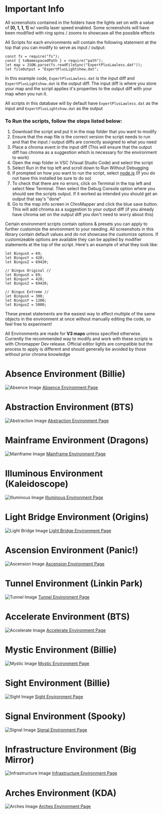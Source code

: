 # Important Info

All screenshots contained in the folders have the lights set on with a value of **[0, 1, 1, 1]** w/ vanilla laser speed enabled. Some screenshots will have been modified with ring spins / zooms to showcase all the possible effects

All Scripts for each environments will contain the following statement at the top that you can modify to serve as input / output:
```
const fs = require("fs");
const { toNamespacedPath } = require("path");
let map = JSON.parse(fs.readFileSync("ExpertPlusLawless.dat"));
let fileOutput = "ExpertPlusLightshow.dat";
```

In this example code, `ExpertPlusLawless.dat` is the input diff and `ExpertPlusLightshow.dat` is the output diff.
The input diff is where you store your map and the script applies it's properties to the output diff with your map when you run it.

All scripts in this database will by default have `ExpertPlusLawless.dat` as the input and `ExpertPlusLightshow.dat` as the output

### To Run the scripts, follow the steps listed below:

1. Download the script and put it in the map folder that you want to modify
2. Ensure that the map file is the correct version the script needs to run and that the input / output diffs are correctly assigned to what you need
3. Place a chroma event in the input diff (This will ensure that the output diff has chroma as a suggestion which is necessary for the environment to work)
4. Open the map folder in VSC (Visual Studio Code) and select the script
5. Select Run in the top left and scroll down to Run Without Debugging
6. If prompted on how you want to run the script, select [node.js](https://nodejs.org/en) (If you do not have this installed be sure to do so)
7. To check that there are no errors, click on Terminal in the top left and select New Terminal. Then select the Debug Console option where you should see the scripts output. If it worked as intended you should get an output that say's "done"
8. Go to the map info screen in ChroMapper and click the blue save button. This will add chroma as a suggestion to your output diff (if you already have chroma set on the output diff you don't need to worry about this)

Certain environment scripts contain options & presets you can apply to further customize the environment to your needing. All screenshots in this library contain default values and do not showcase the customize options. If customizeable options are available they can be applied by modifier statements at the top of the script.
Here's an example of what they look like:

```
let BingusX = 69;
let BingusY = 420;
let BingusZ = 69420;

// Bingus Original //
let BingusX = 69;
let BingusY = 420;
let BingusZ = 69420;

// Bingus Extreme //
let BingusX = 300;
let BingusY = 1200;
let BingusZ = 5000;
```

These preset statements are the easiest way to effect multiple of the same objects in the environment at once without manually editing the code, so feel free to experiment!

All Environments are made for **V3 maps** unless specified otherwise. Currently the recommended way to modify and work with these scripts is with Chromapper Dev release. Official editor lights are compatible but the process to apply is different and should generally be avoided by those without prior chroma knowledge

# Absence Environment (Billie)
![Absence Image](https://github.com/Phoenix-BS/BSCEL/blob/main/Environments/Billie%20Platform/Absence%20(Billie)/Absence.png)
[Absence Environment Page](https://github.com/Phoenix-BS/BSCEL/tree/main/Environments/Billie%20Platform/Absence%20(Billie))
# Abstraction Environment (BTS)
![Abstraction Image](https://github.com/Phoenix-BS/BSCEL/blob/main/Environments/BTS%20Platform/Abstraction%20(BTS)/Abstraction.png)
[Abstraction Environment Page](https://github.com/Phoenix-BS/BSCEL/tree/main/Environments/BTS%20Platform/Abstraction%20(BTS))
# Mainframe Environment (Dragons)
![Mainframe Image](https://github.com/Phoenix-BS/BSCEL/blob/main/Environments/Dragons%20Platform/Mainframe%20(Dragons)/Mainframe.png)
[Mainframe Environment Page](https://github.com/Phoenix-BS/BSCEL/tree/main/Environments/Dragons%20Platform/Mainframe%20(Dragons))
# Illuminous Environment (Kaleidoscope)
![Illuminous Image](https://github.com/Phoenix-BS/BSCEL/blob/main/Environments/Kaleidoscope%20Platform/Illuminous%20(Kaleidoscope)/Illuminous.png)
[Illuminous Environment Page](https://github.com/Phoenix-BS/BSCEL/tree/main/Environments/Kaleidoscope%20Platform/Illuminous%20(Kaleidoscope))
# Light Bridge Environment (Origins)
![Light Bridge Image](https://github.com/Phoenix-BS/BSCEL/blob/main/Environments/Origins%20Platform/LightBridge%20(Origins)/Light%20Bridge.png)
[Light Bridge Environment Page](https://github.com/Phoenix-BS/BSCEL/tree/main/Environments/Origins%20Platform/LightBridge%20(Origins))
# Ascension Environment (Panic!)
![Ascension Image](https://github.com/Phoenix-BS/BSCEL/blob/main/Environments/Panic!%20Platform/Ascension%20(Panic)/Ascension.png)
[Ascension Environment Page](https://github.com/Phoenix-BS/BSCEL/tree/main/Environments/Panic!%20Platform/Ascension%20(Panic))
# Tunnel Environment (Linkin Park)
![Tunnel Image](https://github.com/Phoenix-BS/BSCEL/blob/main/Environments/Linkin%20Park%20Platform/Tunnel%20(LinkinPark)/Tunnel.png)
[Tunnel Environment Page](https://github.com/Phoenix-BS/BSCEL/blob/main/Environments/Linkin%20Park%20Platform/Tunnel%20(LinkinPark))
# Accelerate Environment (BTS)
![Accelerate Image](https://github.com/Phoenix-BS/BSCEL/blob/main/Environments/BTS%20Platform/Accelerate%20(BTS)/Accelerate.png)
[Accelerate Environment Page](https://github.com/Phoenix-BS/BSCEL/blob/main/Environments/BTS%20Platform/Accelerate%20(BTS))
# Mystic Environment (Billie)
![Mystic Image](https://github.com/Phoenix-BS/BSCEL/blob/main/Environments/Billie%20Platform/Mystic%20(Billie)/Mystic.png)
[Mystic Environment Page](https://github.com/Phoenix-BS/BSCEL/blob/main/Environments/Billie%20Platform/Mystic%20(Billie))
# Sight Environment (Billie)
![Sight Image](https://github.com/Phoenix-BS/BSCEL/blob/main/Environments/Billie%20Platform/Sight%20(Billie)/Sight.png)
[Sight Environment Page](https://github.com/Phoenix-BS/BSCEL/blob/main/Environments/Billie%20Platform/Sight%20(Billie))
# Signal Environment (Spooky)
![Signal Image](https://github.com/Phoenix-BS/BSCEL/blob/main/Environments/Spooky%20Platform/Signal%20(Spooky)/Signal.png)
[Signal Environment Page](https://github.com/Phoenix-BS/BSCEL/tree/main/Environments/Spooky%20Platform/Signal%20(Spooky))
# Infrastructure Environment (Big Mirror)
![Infrastructure Image](https://github.com/Phoenix-BS/BSCEL/blob/main/Environments/Big%20Mirror%20Platform/Infrastructure%20(Big%20Mirror)/Infrastructure.png)
[Infrastructure Environment Page](https://github.com/Phoenix-BS/BSCEL/tree/main/Environments/Big%20Mirror%20Platform/Infrastructure%20(Big%20Mirror))
# Arches Environment (KDA)
![Arches Image](https://github.com/Phoenix-BS/BSCEL/blob/main/Environments/KDA%20Platform/Arches%20(KDA)/Arches.png)
[Arches Environment Page](https://github.com/Phoenix-BS/BSCEL/tree/main/Environments/KDA%20Platform/Arches%20(KDA))